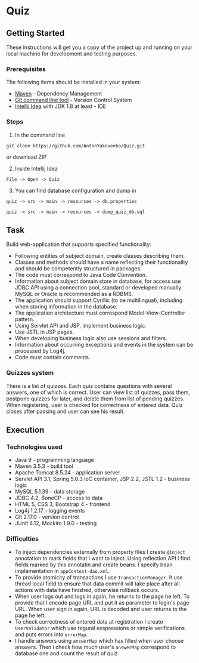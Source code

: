 # Quiz
## Getting Started
These instructions will get you a copy of the project up and running on your local machine for development and testing purposes.
### Prerequisites
The following items should be installed in your system:
* [Maven](https://maven.apache.org/) - Dependency Management
* [Git command line tool](https://help.github.com/articles/set-up-git/) - Version Control System
* [Intellij Idea](https://www.jetbrains.com/idea/) with JDK 1.8 at least - IDE
### Steps
1. In the command line
```
git clone https://github.com/AntonYakovenko/Quiz.git
```
or download ZIP

2. Inside Intellij Idea
```
File -> Open -> Quiz
```
3. You can find database configuration and dump in
```
quiz -> src -> main -> resources -> db.properties
```
```
quiz -> src -> main -> resources -> dump_quiz_db.sql
```
## Task
Build web-application that supports specified functionality:
* Following entities of subject domain, create classes describing them.
* Classes and methods should have a name reflecting their functionality and should be competently structured in packages.
* The code must correspond to Java Code Convention.
* Information about subject domain store in database, for access use JDBC API using a connection pool, standard or developed manually. MySQL or Oracle is recommended as a RDBMS.
* The application should support Cyrillic (to be multilingual), including when storing information in the database.
* The application architecture must correspond Model-View-Controller pattern.
* Using Servlet API and JSP, implement business logic.
* Use JSTL in JSP pages.
* When developing business logic also use sessions and filters.
* Information about occurring exceptions and events in the system can be processed by Log4j.
* Code must contain comments.

### Quizzes system
There is a list of quizzes. Each quiz contains questions with several answers, one of which is correct. User can view list of quizzes, pass them, postpone quizzes for later, and delete them from list of pending quizzes. When registering, user is checked for correctness of entered data. Quiz closes after passing and user can see his result.
## Execution
### Technologies used
* Java 9 - programming language
* Maven 3.5.3 - build tool
* Apache Tomcat 8.5.24 - application server
* Servlet API 3.1, Spring 5.0.3 IoC container, JSP 2.2, JSTL 1.2 - business logic
* MySQL 5.1.39 - data storage
* JDBC 4.2, BoneCP - access to data
* HTML 5, CSS 3, Bootstrap 4 - frontend
* Log4j 1.2.17 - logging events
* Git 2.17.0 - version control
* JUnit 4.12, Mockito 1.9.0 - testing
### Difficulties
* To inject dependencies externally from property files I create `@Inject` annotation to mark fields that I want to inject. Using reflection API I find fields marked by this annotatin and create beans. I specify bean implementation in `appContext-dao.xml`.
* To provide atomicity of transactions I use `TransactionManager`. It use thread local field to ensure that data commit will take place after all actions with data have finished, otherwise rollback occurs.
* When user logs out and logs in again, he returns to the page he left. To provide that I encode page URL and put it as parameter to login's page URL. When user sign in again, URL is decoded and user returns to the page he left.
* To check correctness of entered data at registration I create `UserValidator` which use regural exspressions or simple verifications and puts errors into `errorMap`.
* I handle answers using `answerMap` which has filled when user choose answers. Then i check how much user's `answerMap` correspond to database one and count the result of quiz.
